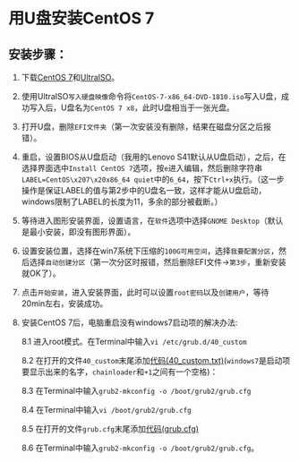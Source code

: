 # 用U盘安装CentOS 7

## 安装步骤：

1. 下载[CentOS 7](https://www.centos.org/)和[UltraISO](https://www.ultraiso.com/download.html)。

2. 使用UltraISO`写入硬盘映像`命令将`CentOS-7-x86_64-DVD-1810.iso`写入U盘，成功写入后，U盘名为`CentOS 7 x8`，此时U盘相当于一张光盘。

3. 打开U盘，删除`EFI文件夹`（第一次安装没有删除，结果在磁盘分区之后报错）。

4. 重启，设置BIOS从U盘启动（我用的Lenovo S41默认从U盘启动），之后，在选择界面选中`Install CentOS 7`选项，按`e`进入编辑，然后删除字符串`LABEL=CentOS\x207\x20x86_64 quiet`中的`6_64`，按下`Ctrl+x`执行。（这一步操作是保证LABEL的值与第2步中的U盘名一致，这样才能从U盘启动，windows限制了LABEL的长度为11，多余的部分被截断。）

5. 等待进入图形安装界面，设置语言，在`软件`选项中选择`GNOME Desktop`（默认是最小安装，即没有图形界面）。

6. 设置安装位置，选择在win7系统下压缩的`100G可用空间`，选择`我要配置分区`，然后选择`自动创建分区`（第一次分区时报错，然后删除EFI文件->`第3步`，重新安装就OK了）。

7. 点击`开始安装`，进入安装界面，此时可以设置`root密码`以及`创建用户`，等待20min左右，安装成功。

8. 安装CentOS 7后，电脑重启没有windows7启动项的解决办法:  

    8.1 进入root模式。在Terminal中输入`vi /etc/grub.d/40_custom`  

    8.2 在打开的文件`40_custom`末尾添加[代码(40_custom.txt)](https://github.com/Younity/-U-CentOS7/blob/master/40_custom.txt)(`windows7`是启动项要显示出来的名字，`chainloader`和`+1`之间有一个空格)：  

    8.3 在Terminal中输入`grub2-mkconfig -o /boot/grub2/grub.cfg` 
    
    8.4 在Terminal中输入`vi /boot/grub2/grub.cfg`  
    
    8.5 在打开的文件`grub.cfg`末尾添加[代码(grub.cfg)](https://github.com/Younity/-U-CentOS7/blob/master/grub.cfg)

    8.6 在Terminal中输入`grub2-mkconfig -o /boot/grub2/grub.cfg`。
  
